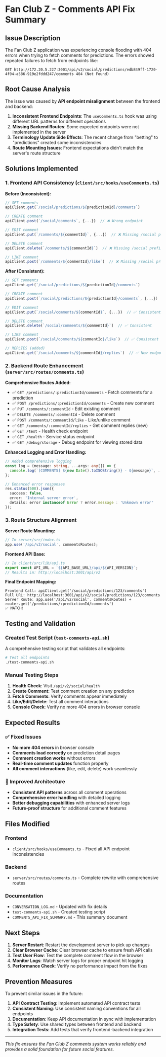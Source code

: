 # Fan Club Z - Comments API Fix Summary

## Issue Description
The Fan Club Z application was experiencing console flooding with 404 errors when trying to fetch comments for predictions. The errors showed repeated failures to fetch from endpoints like:
```
GET http://172.20.5.227:3001/api/v2/social/predictions/edb849ff-1720-4f04-a586-919e2fddd247/comments 404 (Not Found)
```

## Root Cause Analysis
The issue was caused by **API endpoint misalignment** between the frontend and backend:

1. **Inconsistent Frontend Endpoints**: The `useComments.ts` hook was using different URL patterns for different operations
2. **Missing Backend Routes**: Some expected endpoints were not implemented in the server
3. **Terminology Update Side Effects**: The recent change from "betting" to "predictions" created some inconsistencies
4. **Route Mounting Issues**: Frontend expectations didn't match the server's route structure

## Solutions Implemented

### 1. Frontend API Consistency (`client/src/hooks/useComments.ts`)

**Before (Inconsistent):**
```typescript
// GET comments
apiClient.get(`/social/predictions/${predictionId}/comments`)

// CREATE comment  
apiClient.post(`/social/comments`, {...})  // ❌ Wrong endpoint

// EDIT comment
apiClient.put(`/comments/${commentId}`, {...})  // ❌ Missing /social prefix

// DELETE comment
apiClient.delete(`/comments/${commentId}`)  // ❌ Missing /social prefix

// LIKE comment
apiClient.post(`/comments/${commentId}/like`)  // ❌ Missing /social prefix
```

**After (Consistent):**
```typescript
// GET comments
apiClient.get(`/social/predictions/${predictionId}/comments`)

// CREATE comment  
apiClient.post(`/social/predictions/${predictionId}/comments`, {...})  // ✅ Correct

// EDIT comment
apiClient.put(`/social/comments/${commentId}`, {...})  // ✅ Consistent

// DELETE comment
apiClient.delete(`/social/comments/${commentId}`)  // ✅ Consistent

// LIKE comment
apiClient.post(`/social/comments/${commentId}/like`)  // ✅ Consistent

// REPLIES (added)
apiClient.get(`/social/comments/${commentId}/replies`)  // ✅ New endpoint
```

### 2. Backend Route Enhancement (`server/src/routes/comments.ts`)

**Comprehensive Routes Added:**
- ✅ `GET /predictions/:predictionId/comments` - Fetch comments for a prediction
- ✅ `POST /predictions/:predictionId/comments` - Create new comment
- ✅ `PUT /comments/:commentId` - Edit existing comment
- ✅ `DELETE /comments/:commentId` - Delete comment
- ✅ `POST /comments/:commentId/like` - Like/unlike comment
- ✅ `GET /comments/:commentId/replies` - Get comment replies (new)
- ✅ `GET /test` - Health check endpoint
- ✅ `GET /health` - Service status endpoint
- ✅ `GET /debug/storage` - Debug endpoint for viewing stored data

**Enhanced Logging and Error Handling:**
```typescript
// Added comprehensive logging
const log = (message: string, ...args: any[]) => {
  console.log(`[COMMENTS] ${new Date().toISOString()} - ${message}`, ...args);
};

// Enhanced error responses
res.status(500).json({ 
  success: false,
  error: 'Internal server error',
  details: error instanceof Error ? error.message : 'Unknown error'
});
```

### 3. Route Structure Alignment

**Server Route Mounting:**
```typescript
// In server/src/index.ts
app.use('/api/v2/social', commentsRoutes);
```

**Frontend API Base:**
```typescript
// In client/src/lib/api.ts
export const API_URL = `${API_BASE_URL}/api/${API_VERSION}`;
// Results in: http://localhost:3001/api/v2
```

**Final Endpoint Mapping:**
```
Frontend Call: apiClient.get('/social/predictions/123/comments')
Full URL: http://localhost:3001/api/v2/social/predictions/123/comments
Server Route: app.use('/api/v2/social', commentsRoutes) + router.get('/predictions/:predictionId/comments')
✅ MATCH!
```

## Testing and Validation

### Created Test Script (`test-comments-api.sh`)
A comprehensive testing script that validates all endpoints:

```bash
# Test all endpoints
./test-comments-api.sh
```

### Manual Testing Steps
1. **Health Check**: Visit `/api/v2/social/health`
2. **Create Comment**: Test comment creation on any prediction
3. **Fetch Comments**: Verify comments appear immediately
4. **Like/Edit/Delete**: Test all comment interactions
5. **Console Check**: Verify no more 404 errors in browser console

## Expected Results

### ✅ Fixed Issues
- **No more 404 errors** in browser console
- **Comments load correctly** on prediction detail pages
- **Comment creation works** without errors
- **Real-time comment updates** function properly
- **All comment interactions** (like, edit, delete) work seamlessly

### 🔧 Improved Architecture
- **Consistent API patterns** across all comment operations
- **Comprehensive error handling** with detailed logging
- **Better debugging capabilities** with enhanced server logs
- **Future-proof structure** for additional comment features

## Files Modified

### Frontend
- `client/src/hooks/useComments.ts` - Fixed all API endpoint inconsistencies

### Backend  
- `server/src/routes/comments.ts` - Complete rewrite with comprehensive routes

### Documentation
- `CONVERSATION_LOG.md` - Updated with fix details
- `test-comments-api.sh` - Created testing script
- `COMMENTS_API_FIX_SUMMARY.md` - This summary document

## Next Steps

1. **Server Restart**: Restart the development server to pick up changes
2. **Clear Browser Cache**: Clear browser cache to ensure fresh API calls
3. **Test User Flow**: Test the complete comment flow in the browser
4. **Monitor Logs**: Watch server logs for proper endpoint hit logging
5. **Performance Check**: Verify no performance impact from the fixes

## Prevention Measures

To prevent similar issues in the future:

1. **API Contract Testing**: Implement automated API contract tests
2. **Consistent Naming**: Use consistent naming conventions for all endpoints  
3. **Documentation**: Keep API documentation in sync with implementation
4. **Type Safety**: Use shared types between frontend and backend
5. **Integration Tests**: Add tests that verify frontend-backend integration

---

*This fix ensures the Fan Club Z comments system works reliably and provides a solid foundation for future social features.*
